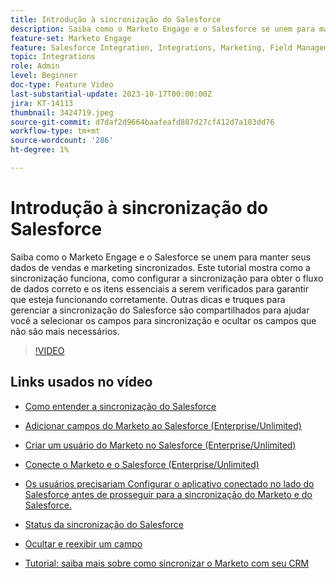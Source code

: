 ```yaml
---
title: Introdução à sincronização do Salesforce
description: Saiba como o Marketo Engage e o Salesforce se unem para manter seus dados de vendas e marketing sincronizados. Este tutorial mostra como a sincronização funciona, como configurar a sincronização para obter o fluxo de dados correto e os itens essenciais a serem verificados para garantir que esteja funcionando corretamente.
feature-set: Marketo Engage
feature: Salesforce Integration, Integrations, Marketing, Field Management, Administration
topic: Integrations
role: Admin
level: Beginner
doc-type: Feature Video
last-substantial-update: 2023-10-17T00:00:00Z
jira: KT-14113
thumbnail: 3424719.jpeg
source-git-commit: d7daf2d9664baafeafd887d27cf412d7a183dd76
workflow-type: tm+mt
source-wordcount: '286'
ht-degree: 1%

---
```



# Introdução à sincronização do Salesforce

Saiba como o Marketo Engage e o Salesforce se unem para manter seus dados de vendas e marketing sincronizados. Este tutorial mostra como a sincronização funciona, como configurar a sincronização para obter o fluxo de dados correto e os itens essenciais a serem verificados para garantir que esteja funcionando corretamente. Outras dicas e truques para gerenciar a sincronização do Salesforce são compartilhados para ajudar você a selecionar os campos para sincronização e ocultar os campos que não são mais necessários.

>[!VIDEO](https://video.tv.adobe.com/v/3424719/?learn=on)

## Links usados no vídeo

* [Como entender a sincronização do Salesforce](https://experienceleague.adobe.com/docs/marketo/using/product-docs/crm-sync/salesforce-sync/understanding-the-salesforce-sync.html)

* [Adicionar campos do Marketo ao Salesforce (Enterprise/Unlimited)](https://experienceleague.adobe.com/docs/marketo/using/product-docs/crm-sync/salesforce-sync/setup/enterprise-unlimited-edition/step-1-of-3-add-marketo-fields-to-salesforce-enterprise-unlimited.html)

* [Criar um usuário do Marketo no Salesforce (Enterprise/Unlimited)](https://experienceleague.adobe.com/docs/marketo/using/product-docs/crm-sync/salesforce-sync/setup/enterprise-unlimited-edition/step-2-of-3-create-a-salesforce-user-for-marketo-enterprise-unlimited.html)

* [Conecte o Marketo e o Salesforce (Enterprise/Unlimited)](https://experienceleague.adobe.com/docs/marketo/using/product-docs/crm-sync/salesforce-sync/setup/enterprise-unlimited-edition/step-3-of-3-connect-marketo-and-salesforce-enterprise-unlimited.html)

* [Os usuários precisariam Configurar o aplicativo conectado no lado do Salesforce antes de prosseguir para a sincronização do Marketo e do Salesforce.](https://experienceleague.adobe.com/docs/marketo/using/product-docs/crm-sync/salesforce-sync/log-in-using-oauth-2-0.html)

* [Status da sincronização do Salesforce](https://experienceleague.adobe.com/docs/marketo/using/product-docs/crm-sync/salesforce-sync/salesforce-sync-status.html)

* [Ocultar e reexibir um campo](https://experienceleague.adobe.com/docs/marketo/using/product-docs/administration/field-management/hide-and-unhide-a-field.html)

* [Tutorial: saiba mais sobre como sincronizar o Marketo com seu CRM](https://experienceleague.adobe.com/docs/marketo-learn/tutorials/lead-and-data-management/crm-sync-learn.html)
